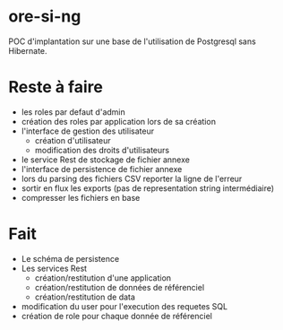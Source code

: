 ore-si-ng
=========

POC d'implantation sur une base de l'utilisation de Postgresql sans
Hibernate.

Reste à faire
=============
- les roles par defaut d'admin
- création des roles par application lors de sa création
- l'interface de gestion des utilisateur
  - création d'utilisateur
  - modification des droits d'utilisateurs
- le service Rest de stockage de fichier annexe
- l'interface de persistence de fichier annexe
- lors du parsing des fichiers CSV reporter la ligne de l'erreur
- sortir en flux les exports (pas de representation string intermédiaire)
- compresser les fichiers en base

Fait
====
- Le schéma de persistence
- Les services Rest
  - création/restitution d'une application
  - création/restitution de données de référenciel
  - création/restitution de data 
- modification du user pour l'execution des requetes SQL
- création de role pour chaque donnée de référenciel
 